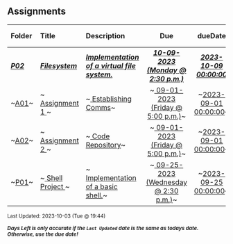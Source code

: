 ## Assignments

| Folder                                                                                                  | Title                                                                                                            | Description                                                                                                                                   |                                                                 Due                                                                  |                                                         dueDate                                                         | Days Left<sup>*</sup> |
| :------------------------------------------------------------------------------------------------------ | :--------------------------------------------------------------------------------------------------------------- | :-------------------------------------------------------------------------------------------------------------------------------------------- | :----------------------------------------------------------------------------------------------------------------------------------: | :---------------------------------------------------------------------------------------------------------------------: | --------------------- |
| ***<a href="https://github.com/rugbyprof/5143-Operating-Systems/tree/master/Assignments/P02">P02</a>*** | ***<a href="https://github.com/rugbyprof/5143-Operating-Systems/tree/master/Assignments/P02"> Filesystem </a>*** | ***<a href="https://github.com/rugbyprof/5143-Operating-Systems/tree/master/Assignments/P02"> Implementation of a virtual file system.</a>*** | ***<a href="https://github.com/rugbyprof/5143-Operating-Systems/tree/master/Assignments/P02"> 10-09-2023 (Monday @ 2:30 p.m.)</a>*** | ***<a href="https://github.com/rugbyprof/5143-Operating-Systems/tree/master/Assignments/P02">2023-10-09 00:00:00</a>*** | 6                     |
| ~<a href="https://github.com/rugbyprof/5143-Operating-Systems/tree/master/Assignments/A01">A01</a>~     | ~<a href="https://github.com/rugbyprof/5143-Operating-Systems/tree/master/Assignments/A01"> Assignment 1 </a>~   | ~<a href="https://github.com/rugbyprof/5143-Operating-Systems/tree/master/Assignments/A01"> Establishing Comms</a>~                           |   ~<a href="https://github.com/rugbyprof/5143-Operating-Systems/tree/master/Assignments/A01"> 09-01-2023 (Friday @ 5:00 p.m.)</a>~   |   ~<a href="https://github.com/rugbyprof/5143-Operating-Systems/tree/master/Assignments/A01">2023-09-01 00:00:00</a>~   | ----                  |
| ~<a href="https://github.com/rugbyprof/5143-Operating-Systems/tree/master/Assignments/A02">A02</a>~     | ~<a href="https://github.com/rugbyprof/5143-Operating-Systems/tree/master/Assignments/A02"> Assignment 2 </a>~   | ~<a href="https://github.com/rugbyprof/5143-Operating-Systems/tree/master/Assignments/A02"> Code Repository</a>~                              |   ~<a href="https://github.com/rugbyprof/5143-Operating-Systems/tree/master/Assignments/A02"> 09-01-2023 (Friday @ 5:00 p.m.)</a>~   |   ~<a href="https://github.com/rugbyprof/5143-Operating-Systems/tree/master/Assignments/A02">2023-09-01 00:00:00</a>~   | ----                  |
| ~<a href="https://github.com/rugbyprof/5143-Operating-Systems/tree/master/Assignments/P01">P01</a>~     | ~<a href="https://github.com/rugbyprof/5143-Operating-Systems/tree/master/Assignments/P01"> Shell Project </a>~  | ~<a href="https://github.com/rugbyprof/5143-Operating-Systems/tree/master/Assignments/P01"> Implementation of a basic shell.</a>~             | ~<a href="https://github.com/rugbyprof/5143-Operating-Systems/tree/master/Assignments/P01"> 09-25-2023 (Wednesday @ 2:30 p.m.)</a>~  |   ~<a href="https://github.com/rugbyprof/5143-Operating-Systems/tree/master/Assignments/P01">2023-09-25 00:00:00</a>~   | ----                  |

<sup>Last Updated: 2023-10-03 (Tue @ 19:44)</sup> 

<sup>***Days Left is only accurate if the `Last Updated` date is the same as todays date. Otherwise, use the due date!***</sup> 